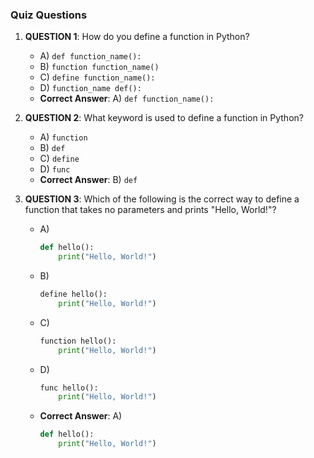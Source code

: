 ### Quiz Questions ###

1. **QUESTION 1**: 
   How do you define a function in Python?
   - A) `def function_name():`
   - B) `function function_name()`
   - C) `define function_name():`
   - D) `function_name def():`
   - **Correct Answer**: A) `def function_name():`

2. **QUESTION 2**: 
   What keyword is used to define a function in Python?
   - A) `function`
   - B) `def`
   - C) `define`
   - D) `func`
   - **Correct Answer**: B) `def`

3. **QUESTION 3**: 
   Which of the following is the correct way to define a function that takes no parameters and prints "Hello, World!"?
   - A) 
     ```python
     def hello():
         print("Hello, World!")
     ```
   - B) 
     ```python
     define hello():
         print("Hello, World!")
     ```
   - C) 
     ```python
     function hello():
         print("Hello, World!")
     ```
   - D) 
     ```python
     func hello():
         print("Hello, World!")
     ```
   - **Correct Answer**: A) 
     ```python
     def hello():
         print("Hello, World!")
     ```